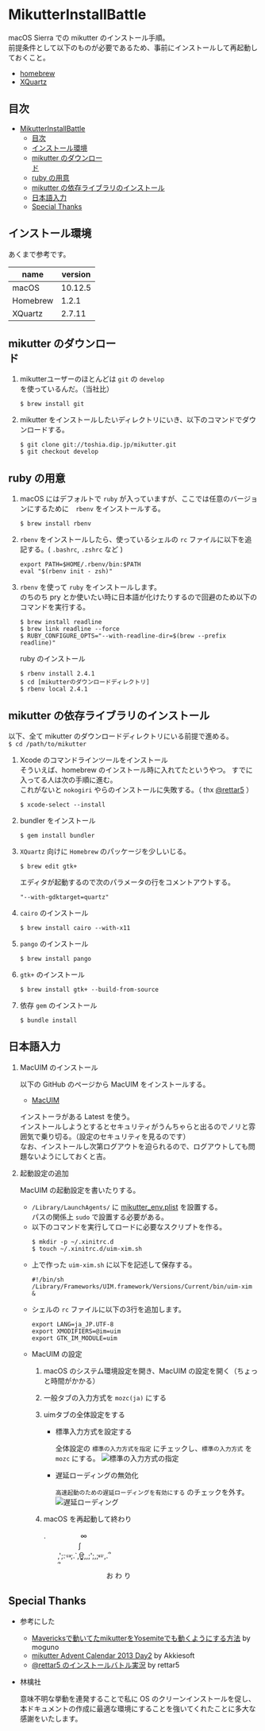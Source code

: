 # MikutterInstallBattle
macOS Sierra での mikutter のインストール手順。  
前提条件として以下のものが必要であるため、事前にインストールして再起動しておくこと。
* [homebrew](https://brew.sh/index_ja.html)
* [XQuartz](https://www.xquartz.org/)


## 目次
<!-- TOC -->

- [MikutterInstallBattle](#mikutterinstallbattle)
    - [目次](#目次)
    - [インストール環境](#インストール環境)
    - [mikutter のダウンロー<br>ド](#mikutter-のダウンローbrド)
    - [ruby の用意](#ruby-の用意)
    - [mikutter の依存ライブラリのインストール](#mikutter-の依存ライブラリのインストール)
    - [日本語入力](#日本語入力)
    - [Special Thanks](#special-thanks)

<!-- /TOC -->

## インストール環境  
あくまで参考です。

| name     | version |
|----------|---------|
| macOS    | 10.12.5 |
| Homebrew | 1.2.1   |
| XQuartz  | 2.7.11  |

## mikutter のダウンロー<br>ド  
1. mikutterユーザーのほとんどは `git` の `develop` を使っているんだ。（当社比）
    ```
    $ brew install git
    ```
1. mikutter をインストールしたいディレクトリにいき、以下のコマンドでダウンロードする。
    ```
    $ git clone git://toshia.dip.jp/mikutter.git
    $ git checkout develop
    ```

## ruby の用意  
1. macOS にはデフォルトで `ruby` が入っていますが、ここでは任意のバージョンにするために　`rbenv` をインストールする。
    ```shell
    $ brew install rbenv
    ```
1. `rbenv` をインストールしたら、使っているシェルの `rc` ファイルに以下を追記する。( `.bashrc`, `.zshrc` など )
    ```
    export PATH=$HOME/.rbenv/bin:$PATH
    eval "$(rbenv init - zsh)"
    ```
1. `rbenv` を使って `ruby` をインストールします。  
    のちのち pry とか使いたい時に日本語が化けたりするので回避のため以下のコマンドを実行する。
    ```shell
    $ brew install readline
    $ brew link readline --force
    $ RUBY_CONFIGURE_OPTS="--with-readline-dir=$(brew --prefix readline)"
    ```
    ruby のインストール
    ```shell
    $ rbenv install 2.4.1
    $ cd [mikutterのダウンロードディレクトリ]
    $ rbenv local 2.4.1
    ```

## mikutter の依存ライブラリのインストール  
以下、全て mikutter のダウンロードディレクトリにいる前提で進める。  
`$ cd /path/to/mikutter`
1. Xcode のコマンドラインツールをインストール  
    そういえば、homebrew のインストール時に入れてたというやつ。
    すでに入ってる人は次の手順に進む。  
    これがないと `nokogiri` やらのインストールに失敗する。（ thx [@rettar5](https://twitter.com/rettar5/status/871323979079835648) ）
    ```
    $ xcode-select --install
    ```
1. bundler をインストール
    ```shell
    $ gem install bundler
    ```
1. `XQuartz` 向けに `Homebrew` のパッケージを少しいじる。
    ```shell
    $ brew edit gtk+
    ```
    エディタが起動するので次のパラメータの行をコメントアウトする。
    ```
    "--with-gdktarget=quartz"
    ```
1. `cairo` のインストール
    ```shell
    $ brew install cairo --with-x11
    ```
1. `pango` のインストール
    ```
    $ brew install pango
    ```
1. `gtk+` のインストール
    ```
    $ brew install gtk+ --build-from-source
    ```
1. 依存 `gem` のインストール
    ```
    $ bundle install
    ```

## 日本語入力
1. MacUIM のインストール

    以下の GitHub のページから MacUIM をインストールする。
    * [MacUIM](https://github.com/e-kato/macuim/releases)

    インストーラがある Latest を使う。  
    インストールしようとするとセキュリティがうんちゃらと出るのでノリと雰囲気で乗り切る。（設定のセキュリティを見るのです）  
    なお、インストールし次第ログアウトを迫られるので、ログアウトしても問題ないようにしておくと吉。

1. 起動設定の追加

    MacUIM の起動設定を書いたりする。  
    * `/Library/LaunchAgents/` に [mikutter_env.plist](./config/mikutter_env.plist) を設置する。  
    パスの関係上 `sudo` で設置する必要がある。
    * 以下のコマンドを実行してロードに必要なスクリプトを作る。
        ```
        $ mkdir -p ~/.xinitrc.d
        $ touch ~/.xinitrc.d/uim-xim.sh
        ```
    * 上で作った `uim-xim.sh` に以下を記述して保存する。
        ```shell
        #!/bin/sh
        /Library/Frameworks/UIM.framework/Versions/Current/bin/uim-xim &
        ```
    * シェルの `rc` ファイルに以下の3行を追加します。
        ```
        export LANG=ja_JP.UTF-8
        export XMODIFIERS=@im=uim
        export GTK_IM_MODULE=uim
        ```
    * MacUIM の設定
        1. macOS のシステム環境設定を開き、MacUIM の設定を開く（ちょっと時間がかかる）
        1. 一般タブの入力方式を `mozc(ja)` にする
        1. uimタブの全体設定をする
            * 標準入力方式を設定する

                全体設定の `標準の入力方式を指定` にチェックし、`標準の入力方式` を `mozc` にする。
                ![標準の入力方式の指定](./resource/uim-general.png)
            * 遅延ローディングの無効化

                `高速起動のための遅延ローディングを有効にする` のチェックを外す。
                ![遅延ローディング](./resource/uim-general-loading.png)

        1. macOS を再起動して終わり

            .　　　　　∞  
        　　　　　∫  
        　　,';:☜;.`,ਊ,,;';,;☞,.՞  
        　　՞  
        　　　　　　　　　お わ り

## Special Thanks
* 参考にした
    - [Mavericksで動いてたmikutterをYosemiteでも動くようにする方法](http://moguno.hatenablog.jp/entry/2014/11/23/095157) by moguno
    - [mikutter Advent Calendar 2013 Day2](http://akkiesoft.hatenablog.jp/entry/20131202/1385969580) by Akkiesoft
    - [@rettar5 のインストールバトル実況](https://twitter.com/rettar5/status/871323979079835648) by rettar5

* 林檎社

    意味不明な挙動を連発することで私に OS のクリーンインストールを促し、本ドキュメントの作成に最適な環境にすることを強いてくれたことに多大な感謝をいたします。
